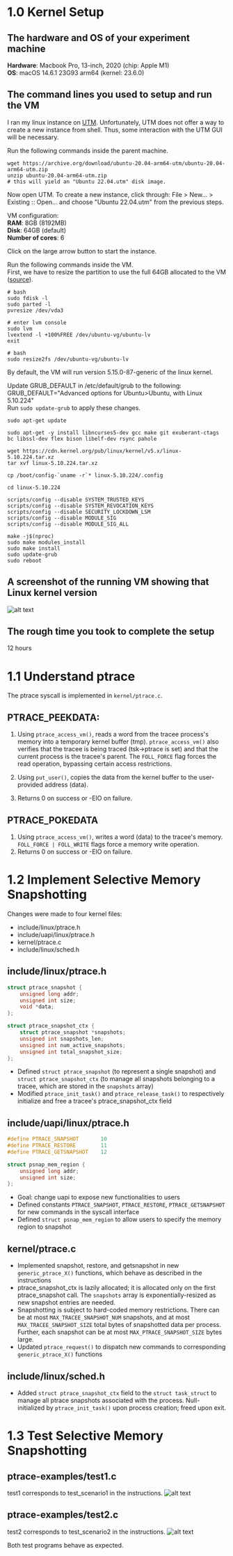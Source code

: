 # 1.0 Kernel Setup
## The hardware and OS of your experiment machine
**Hardware**: Macbook Pro, 13-inch, 2020 (chip: Apple M1)  
**OS**: macOS 14.6.1 23G93 arm64 (kernel: 23.6.0)

## The command lines you used to setup and run the VM
I ran my linux instance on [UTM](https://mac.getutm.app/).
Unfortunately, UTM does not offer a way to create a new instance from shell.
Thus, some interaction with the UTM GUI will be necessary.

Run the following commands inside the parent machine.
```console
wget https://archive.org/download/ubuntu-20.04-arm64-utm/ubuntu-20.04-arm64-utm.zip
unzip ubuntu-20.04-arm64-utm.zip
# this will yield an "Ubuntu 22.04.utm" disk image.
```
Now open UTM. To create a new instance, click through: File > New... > Existing :: Open...
and choose "Ubuntu 22.04.utm" from the previous steps.

VM configuration:  
**RAM**: 8GB (8192MB)  
**Disk**: 64GB (default)  
**Number of cores**: 6

Click on the large arrow button to start the instance.

Run the following commands inside the VM.  
First, we have to resize the partition to use the full 64GB allocated to the VM
([source](https://www.albertyw.com/note/resizing-ubuntu-utm)).
```console
# bash
sudo fdisk -l
sudo parted -l
pvresize /dev/vda3

# enter lvm console
sudo lvm
lvextend -l +100%FREE /dev/ubuntu-vg/ubuntu-lv
exit

# bash
sudo resize2fs /dev/ubuntu-vg/ubuntu-lv
```

By default, the VM will run version 5.15.0-87-generic of the linux kernel.

Update GRUB_DEFAULT in /etc/default/grub to the following:  
GRUB_DEFAULT="Advanced options for Ubuntu>Ubuntu, with Linux 5.10.224"  
Run `sudo update-grub` to apply these changes.

```console
sudo apt-get update

sudo apt-get -y install libncurses5-dev gcc make git exuberant-ctags bc libssl-dev flex bison libelf-dev rsync pahole

wget https://cdn.kernel.org/pub/linux/kernel/v5.x/linux-5.10.224.tar.xz
tar xvf linux-5.10.224.tar.xz

cp /boot/config-`uname -r`* linux-5.10.224/.config

cd linux-5.10.224

scripts/config --disable SYSTEM_TRUSTED_KEYS
scripts/config --disable SYSTEM_REVOCATION_KEYS
scripts/config --disable SECURITY_LOCKDOWN_LSM
scripts/config --disable MODULE_SIG
scripts/config --disable MODULE_SIG_ALL

make -j$(nproc)
sudo make modules_install
sudo make install
sudo update-grub
sudo reboot
```

## A screenshot of the running VM showing that Linux kernel version
![alt text](./data/vmlinux-5.10.224.png "VM running 5.10.224")

## The rough time you took to complete the setup  
12 hours

# 1.1 Understand ptrace
The ptrace syscall is implemented in `kernel/ptrace.c`.

## PTRACE_PEEKDATA:
1. Using `ptrace_access_vm()`, reads a word from the tracee process's memory into a temporary kernel buffer (tmp). `ptrace_access_vm()` also verifies that the tracee is being traced (tsk->ptrace is set) and that the current process is the tracee's parent. The `FOLL_FORCE` flag forces the read operation, bypassing certain access restrictions.

2. Using `put_user()`, copies the data from the kernel buffer to the user-provided address (data).
3. Returns 0 on success or -EIO on failure.

## PTRACE_POKEDATA
1. Using `ptrace_access_vm()`, writes a word (data) to the tracee's memory. `FOLL_FORCE | FOLL_WRITE` flags force a memory write operation.
2. Returns 0 on success or -EIO on failure.

# 1.2 Implement Selective Memory Snapshotting
Changes were made to four kernel files:
- include/linux/ptrace.h
- include/uapi/linux/ptrace.h
- kernel/ptrace.c
- include/linux/sched.h

## include/linux/ptrace.h
```c
struct ptrace_snapshot {
	unsigned long addr;
	unsigned int size;
	void *data;
};

struct ptrace_snapshot_ctx {
	struct ptrace_snapshot *snapshots;
	unsigned int snapshots_len;
	unsigned int num_active_snapshots;
	unsigned int total_snapshot_size;
};
```

- Defined `struct ptrace_snapshot` (to represent a single snapshot) and `struct ptrace_snapshot_ctx` (to manage all snapshots belonging to a tracee, which are stored in the `snapshots` array)
- Modified `ptrace_init_task()` and `ptrace_release_task()` to respectively initialize and free a tracee's ptrace_snapshot_ctx field


## include/uapi/linux/ptrace.h
```c
#define PTRACE_SNAPSHOT		  10
#define PTRACE_RESTORE		  11
#define PTRACE_GETSNAPSHOT	  12

struct psnap_mem_region {
	unsigned long addr;
	unsigned int size;
};
```
- Goal: change uapi to expose new functionalities to users
- Defined constants `PTRACE_SNAPSHOT`, `PTRACE_RESTORE`, `PTRACE_GETSNAPSHOT` for new commands in the syscall interface
- Defined `struct psnap_mem_region` to allow users to specify the memory region to snapshot

## kernel/ptrace.c
- Implemented snapshot, restore, and getsnapshot in new `generic_ptrace_X()` functions, which behave as described in the instructions
- ptrace_snapshot_ctx is lazily allocated; it is allocated only on the first ptrace_snapshot call. The `snapshots` array
is exponentially-resized as new snapshot entries are needed.
- Snapshotting is subject to hard-coded memory restrictions. There can be at most `MAX_TRACEE_SNAPSHOT_NUM` snapshots, and at most `MAX_TRACEE_SNAPSHOT_SIZE` total bytes of snapshotted data per process. Further, each snapshot can be at most `MAX_PTRACE_SNAPSHOT_SIZE` bytes large.
- Updated `ptrace_request()` to dispatch new commands to corresponding `generic_ptrace_X()` functions

## include/linux/sched.h
- Added `struct ptrace_snapshot_ctx` field to the `struct task_struct` to manage all ptrace snapshots associated with the process. Null-initialized by `ptrace_init_task()` upon process creation; freed upon exit.



# 1.3 Test Selective Memory Snapshotting
## ptrace-examples/test1.c
test1 corresponds to test_scenario1 in the instructions.
![alt text](./data/test1.png "test1")


## ptrace-examples/test2.c
test2 corresponds to test_scenario2 in the instructions.
![alt text](./data/test2.png "test2")


Both test programs behave as expected.

